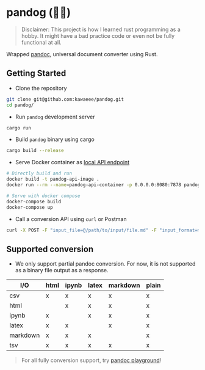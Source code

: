 # pandog (🐼🐶)

> Disclaimer: This project is how I learned rust programming as a hobby. It might have a bad practice code or even not be fully functional at all.

Wrapped [pandoc](https://pandoc.org), universal document converter using Rust.

## Getting Started

* Clone the repository
```bash
git clone git@github.com:kawaeee/pandog.git
cd pandog/
```

* Run `pandog` development server
```bash
cargo run
```

* Build `pandog` binary using cargo
```bash
cargo build --release
```

* Serve Docker container as [local API endpoint](http://localhost:8080/convert)
```bash
# Directly build and run
docker build -t pandog-api-image .
docker run --rm --name=pandog-api-container -p 0.0.0.0:8080:7878 pandog-api-image

# Serve with docker compose
docker-compose build
docker-compose up
```

* Call a conversion API using `curl` or Postman
```bash
curl -X POST -F "input_file=@/path/to/input/file.md" -F "input_format=markdown" -F "output_format=html" http://localhost:8080/convert
```

## Supported conversion
- We only support partial pandoc conversion. For now, it is not supported as a binary file output as a response.

| I/O      | html | ipynb | latex | markdown | plain |
|----------|------|-------|-------|----------|-------|
| csv      | x    | x     | x     | x        | x     |
| html     |      | x     | x     | x        | x     |
| ipynb    | x    |       | x     | x        | x     |
| latex    | x    | x     |       | x        | x     |
| markdown | x    | x     | x     |          | x     |
| tsv      | x    | x     | x     | x        | x     |

> For all fully conversion support, try [pandoc playground](https://pandoc.org/try/)!
